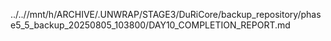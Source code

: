 ../..//mnt/h/ARCHIVE/.UNWRAP/STAGE3/DuRiCore/backup_repository/phase5_5_backup_20250805_103800/DAY10_COMPLETION_REPORT.md